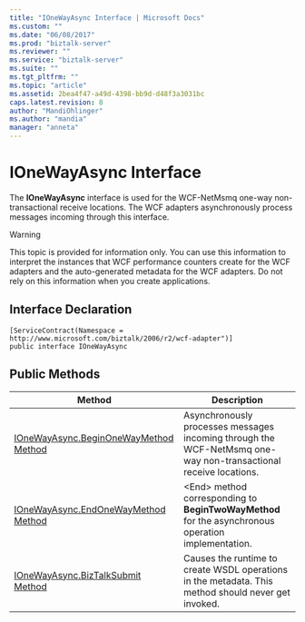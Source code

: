 ```yaml
---
title: "IOneWayAsync Interface | Microsoft Docs"
ms.custom: ""
ms.date: "06/08/2017"
ms.prod: "biztalk-server"
ms.reviewer: ""
ms.service: "biztalk-server"
ms.suite: ""
ms.tgt_pltfrm: ""
ms.topic: "article"
ms.assetid: 2bea4f47-a49d-4398-bb9d-d48f3a3031bc
caps.latest.revision: 8
author: "MandiOhlinger"
ms.author: "mandia"
manager: "anneta"
---
```

# IOneWayAsync Interface
The **IOneWayAsync** interface is used for the WCF-NetMsmq one-way non-transactional receive locations. The WCF adapters asynchronously process messages incoming through this interface.  
  
> [!WARNING]
>  This topic is provided for information only. You can use this information to interpret the instances that WCF performance counters create for the WCF adapters and the auto-generated metadata for the WCF adapters. Do not rely on this information when you create applications.  
  
## Interface Declaration  
  
```  
[ServiceContract(Namespace = http://www.microsoft.com/biztalk/2006/r2/wcf-adapter")]  
public interface IOneWayAsync  
```  
  
## Public Methods  
  
|Method|Description|  
|------------|-----------------|  
|[IOneWayAsync.BeginOneWayMethod Method](../core/ionewayasync-beginonewaymethod-method.md)|Asynchronously processes messages incoming through the WCF-NetMsmq one-way non-transactional receive locations.|  
|[IOneWayAsync.EndOneWayMethod Method](../core/ionewayasync-endonewaymethod-method.md)|\<End> method corresponding to **BeginTwoWayMethod** for the asynchronous operation implementation.|  
|[IOneWayAsync.BizTalkSubmit Method](../core/ionewayasync-biztalksubmit-method.md)|Causes the runtime to create WSDL operations in the metadata. This method should never get invoked.|